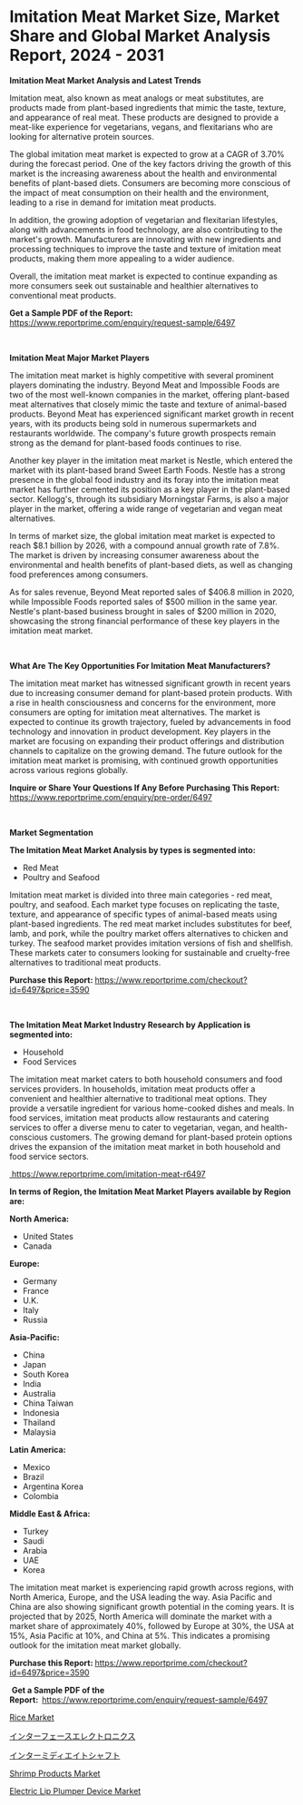 <p><h1>Imitation Meat Market Size, Market Share and Global Market Analysis Report, 2024 - 2031</h1></p><p><strong>Imitation Meat Market Analysis and Latest Trends</strong></p>
<p><p>Imitation meat, also known as meat analogs or meat substitutes, are products made from plant-based ingredients that mimic the taste, texture, and appearance of real meat. These products are designed to provide a meat-like experience for vegetarians, vegans, and flexitarians who are looking for alternative protein sources.</p><p>The global imitation meat market is expected to grow at a CAGR of 3.70% during the forecast period. One of the key factors driving the growth of this market is the increasing awareness about the health and environmental benefits of plant-based diets. Consumers are becoming more conscious of the impact of meat consumption on their health and the environment, leading to a rise in demand for imitation meat products.</p><p>In addition, the growing adoption of vegetarian and flexitarian lifestyles, along with advancements in food technology, are also contributing to the market's growth. Manufacturers are innovating with new ingredients and processing techniques to improve the taste and texture of imitation meat products, making them more appealing to a wider audience.</p><p>Overall, the imitation meat market is expected to continue expanding as more consumers seek out sustainable and healthier alternatives to conventional meat products.</p></p>
<p><strong>Get a Sample PDF of the Report:&nbsp;</strong> <a href="https://www.reportprime.com/enquiry/request-sample/6497">https://www.reportprime.com/enquiry/request-sample/6497</a></p>
<p>&nbsp;</p>
<p><strong>Imitation Meat Major Market Players</strong></p>
<p><p>The imitation meat market is highly competitive with several prominent players dominating the industry. Beyond Meat and Impossible Foods are two of the most well-known companies in the market, offering plant-based meat alternatives that closely mimic the taste and texture of animal-based products. Beyond Meat has experienced significant market growth in recent years, with its products being sold in numerous supermarkets and restaurants worldwide. The company's future growth prospects remain strong as the demand for plant-based foods continues to rise.</p><p>Another key player in the imitation meat market is Nestle, which entered the market with its plant-based brand Sweet Earth Foods. Nestle has a strong presence in the global food industry and its foray into the imitation meat market has further cemented its position as a key player in the plant-based sector. Kellogg's, through its subsidiary Morningstar Farms, is also a major player in the market, offering a wide range of vegetarian and vegan meat alternatives.</p><p>In terms of market size, the global imitation meat market is expected to reach $8.1 billion by 2026, with a compound annual growth rate of 7.8%. The market is driven by increasing consumer awareness about the environmental and health benefits of plant-based diets, as well as changing food preferences among consumers.</p><p>As for sales revenue, Beyond Meat reported sales of $406.8 million in 2020, while Impossible Foods reported sales of $500 million in the same year. Nestle's plant-based business brought in sales of $200 million in 2020, showcasing the strong financial performance of these key players in the imitation meat market.</p></p>
<p>&nbsp;</p>
<p><strong>What Are The Key Opportunities For Imitation Meat Manufacturers?</strong></p>
<p><p>The imitation meat market has witnessed significant growth in recent years due to increasing consumer demand for plant-based protein products. With a rise in health consciousness and concerns for the environment, more consumers are opting for imitation meat alternatives. The market is expected to continue its growth trajectory, fueled by advancements in food technology and innovation in product development. Key players in the market are focusing on expanding their product offerings and distribution channels to capitalize on the growing demand. The future outlook for the imitation meat market is promising, with continued growth opportunities across various regions globally.</p></p>
<p><strong>Inquire or Share Your Questions If Any Before Purchasing This Report:</strong> <a href="https://www.reportprime.com/enquiry/pre-order/6497">https://www.reportprime.com/enquiry/pre-order/6497</a></p>
<p>&nbsp;</p>
<p><strong>Market Segmentation</strong></p>
<p><strong>The Imitation Meat Market Analysis by types is segmented into:</strong></p>
<p><ul><li>Red Meat</li><li>Poultry and Seafood</li></ul></p>
<p><p>Imitation meat market is divided into three main categories - red meat, poultry, and seafood. Each market type focuses on replicating the taste, texture, and appearance of specific types of animal-based meats using plant-based ingredients. The red meat market includes substitutes for beef, lamb, and pork, while the poultry market offers alternatives to chicken and turkey. The seafood market provides imitation versions of fish and shellfish. These markets cater to consumers looking for sustainable and cruelty-free alternatives to traditional meat products.</p></p>
<p><strong>Purchase this Report:&nbsp;</strong><a href="https://www.reportprime.com/checkout?id=6497&price=3590">https://www.reportprime.com/checkout?id=6497&price=3590</a></p>
<p>&nbsp;</p>
<p><strong>The Imitation Meat Market Industry Research by Application is segmented into:</strong></p>
<p><ul><li>Household</li><li>Food Services</li></ul></p>
<p><p>The imitation meat market caters to both household consumers and food services providers. In households, imitation meat products offer a convenient and healthier alternative to traditional meat options. They provide a versatile ingredient for various home-cooked dishes and meals. In food services, imitation meat products allow restaurants and catering services to offer a diverse menu to cater to vegetarian, vegan, and health-conscious customers. The growing demand for plant-based protein options drives the expansion of the imitation meat market in both household and food service sectors.</p></p>
<p><a href="https://www.reportprime.com/imitation-meat-r6497">&nbsp;https://www.reportprime.com/imitation-meat-r6497</a></p>
<p><strong>In terms of Region, the Imitation Meat Market Players available by Region are:</strong></p>
<p>
    <p> <strong> North America: </strong>
        <ul>
            <li>United States</li>
            <li>Canada</li>
        </ul>
        </p> 
    <p> <strong> Europe: </strong>
        <ul>
            <li>Germany</li>
            <li>France</li>
            <li>U.K.</li>
            <li>Italy</li>
            <li>Russia</li>
        </ul>
        </p> 
    <p> <strong> Asia-Pacific: </strong>
        <ul>
            <li>China</li>
            <li>Japan</li>
            <li>South Korea</li>
            <li>India</li>
            <li>Australia</li>
            <li>China Taiwan</li>
            <li>Indonesia</li>
            <li>Thailand</li>
            <li>Malaysia</li>
        </ul>
        </p> 
    <p> <strong> Latin America: </strong>
        <ul>
            <li>Mexico</li>
            <li>Brazil</li>
            <li>Argentina Korea</li>
            <li>Colombia</li>
        </ul>
        </p> 
    <p> <strong> Middle East & Africa: </strong>
        <ul>
            <li>Turkey</li>
            <li>Saudi</li>
            <li>Arabia</li>
            <li>UAE</li>
            <li>Korea</li>
        </ul>
    </p>
    </p>
<p><p>The imitation meat market is experiencing rapid growth across regions, with North America, Europe, and the USA leading the way. Asia Pacific and China are also showing significant growth potential in the coming years. It is projected that by 2025, North America will dominate the market with a market share of approximately 40%, followed by Europe at 30%, the USA at 15%, Asia Pacific at 10%, and China at 5%. This indicates a promising outlook for the imitation meat market globally.</p></p>
<p><strong>Purchase this Report: </strong><a href="https://www.reportprime.com/checkout?id=6497&price=3590">https://www.reportprime.com/checkout?id=6497&price=3590</a></p>
<p>&nbsp;<strong>Get a Sample PDF of the Report:&nbsp;&nbsp;</strong><a href="https://www.reportprime.com/enquiry/request-sample/6497">https://www.reportprime.com/enquiry/request-sample/6497</a></p>
<p><strong></strong></p>
<p><p><a href="https://github.com/EveKerluke2023/Market-Research-Report-List-1/blob/main/rice-market.md">Rice Market</a></p><p><a href="https://github.com/EstaSprer20231/Market-Research-Report-List-1/blob/main/527498775209.md">インターフェースエレクトロニクス</a></p><p><a href="https://github.com/klon646/Market-Research-Report-List-1/blob/main/781938775210.md">インターミディエイトシャフト</a></p><p><a href="https://github.com/angeliabkratze/Market-Research-Report-List-1/blob/main/shrimp-products-market.md">Shrimp Products Market</a></p><p><a href="https://issuu.com/reportprime-2/docs/electric-lip-plumper-device-market-size-2030.pptx">Electric Lip Plumper Device Market</a></p></p>